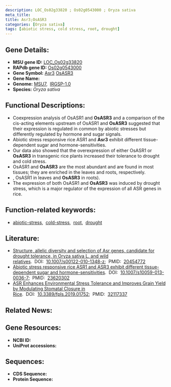 ```yaml
---
description: LOC_Os02g33820 ; Os02g0543000 ; Oryza sativa
meta_title:
title: Asr3;OsASR3
categories: [Oryza sativa]
tags: [abiotic stress, cold stress, root, drought]
---
```


## Gene Details:
- **MSU gene ID:** [LOC_Os02g33820](http://rice.uga.edu/cgi-bin/ORF_infopage.cgi?orf=LOC_Os02g33820)  
- **RAPdb gene ID:** [Os02g0543000](https://rapdb.dna.affrc.go.jp/locus/?name=Os02g0543000)  
- **Gene Symbol:** <u>Asr3</u>&nbsp;<u>OsASR3</u>
- **Gene Name:**
- **Genome:**  [MSU7](http://rice.uga.edu/),&nbsp;&nbsp;[IRGSP-1.0](https://rapdb.dna.affrc.go.jp/download/irgsp1.html)
- **Species:** *Oryza sativa*

## Functional Descriptions:
   - Coexpression analysis of OsASR1 and **OsASR3** and a comparison of the cis-acting elements upstream of OsASR1 and **OsASR3** suggested that their expression is regulated in common by abiotic stresses but differently regulated by hormone and sugar signals.
   - Abiotic stress responsive rice ASR1 and **Asr3** exhibit different tissue-dependent sugar and hormone-sensitivities.
   - Our data also showed that the overexpression of either OsASR1 or **OsASR3** in transgenic rice plants increased their tolerance to drought and cold stress.
   - OsASR1 and **OsASR3** are the most abundant and are found in most tissues; they are enriched in the leaves and roots, respectively.
   - , OsASR1 in leaves and **OsASR3** in roots).
   - The expression of both OsASR1 and **OsASR3** was induced by drought stress, which is a major regulator of the expression of all ASR genes in rice.

## Function-related keywords:
   - [abiotic-stress](/tags/abiotic-stress/),&nbsp;&nbsp;[cold-stress](/tags/cold-stress/),&nbsp;&nbsp;[root](/tags/root/),&nbsp;&nbsp;[drought](/tags/drought/)

## Literature:
   - [Structure, allelic diversity and selection of Asr genes, candidate for drought tolerance, in Oryza sativa L. and wild relatives](https://www.doi.org/10.1007/s00122-010-1348-z).&nbsp;&nbsp;DOI:&nbsp;&nbsp;[10.1007/s00122-010-1348-z](https://www.doi.org/10.1007/s00122-010-1348-z);&nbsp;&nbsp;PMID:&nbsp;&nbsp;[20454772](https://pubmed.ncbi.nlm.nih.gov/20454772/)
   - [Abiotic stress responsive rice ASR1 and ASR3 exhibit different tissue-dependent sugar and hormone-sensitivities](https://www.doi.org/10.1007/s10059-013-0036-7).&nbsp;&nbsp;DOI:&nbsp;&nbsp;[10.1007/s10059-013-0036-7](https://www.doi.org/10.1007/s10059-013-0036-7);&nbsp;&nbsp;PMID:&nbsp;&nbsp;[23620302](https://pubmed.ncbi.nlm.nih.gov/23620302/)
   - [ASR Enhances Environmental Stress Tolerance and Improves Grain Yield by Modulating Stomatal Closure in Rice](https://www.doi.org/10.3389/fpls.2019.01752).&nbsp;&nbsp;DOI:&nbsp;&nbsp;[10.3389/fpls.2019.01752](https://www.doi.org/10.3389/fpls.2019.01752);&nbsp;&nbsp;PMID:&nbsp;&nbsp;[32117337](https://pubmed.ncbi.nlm.nih.gov/32117337/)

## Related News:

## Gene Resources:
- **NCBI ID:**  []()
- **UniProt accessions:** [](https://www.uniprot.org/uniprotkb//entry)

## Sequences:
- **CDS Sequence:**
- **Protein Sequence:**
